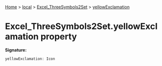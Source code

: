 [Home](./index) &gt; [local](local.md) &gt; [Excel\_ThreeSymbols2Set](local.excel_threesymbols2set.md) &gt; [yellowExclamation](local.excel_threesymbols2set.yellowexclamation.md)

# Excel\_ThreeSymbols2Set.yellowExclamation property


**Signature:**
```javascript
yellowExclamation: Icon
```
